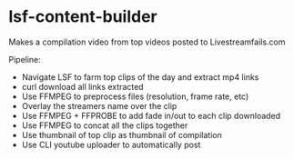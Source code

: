# lsf-content-builder
Makes a compilation video from top videos posted to Livestreamfails.com

Pipeline:

  - Navigate LSF to farm top clips of the day and extract mp4 links
  - curl download all links extracted
  - Use FFMPEG to preprocess files (resolution, frame rate, etc) 
  - Overlay the streamers name over the clip
  - Use FFMPEG + FFPROBE to add fade in/out to each clip downloaded
  - Use FFMPEG to concat all the clips together
  - Use thumbnail of top clip as thumbnail of compilation
  - Use CLI youtube uploader to automatically post
  
